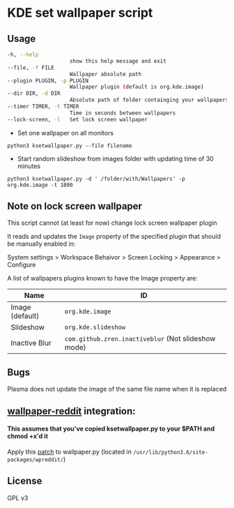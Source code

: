 # KDE set wallpaper script
## Usage
```sh
-h, --help
                    show this help message and exit
--file, -f FILE
                    Wallpaper absolute path
--plugin PLUGIN, -p PLUGIN
                    Wallpaper plugin (default is org.kde.image)
--dir DIR, -d DIR
                    Absolute path of folder containging your wallpapers for slideshow
--timer TIMER, -t TIMER
                    Time in seconds between wallpapers
--lock-screen, -l   Set lock screen wallpaper
```
 - Set one wallpaper on all monitors

`python3 ksetwallpaper.py --file filename`

 - Start random slideshow from images folder with updating time of 30 minutes

`python3 ksetwallpaper.py -d ' /folder/with/Wallpapers' -p org.kde.image -t 1800`

## Note on lock screen wallpaper
This script cannot (at least for now) change lock screen wallpaper plugin

It reads and updates the `Image` property of the specified plugin that should be manually enabled in:

System settings > Workspace Behaivor > Screen Locking > Appearance > Configure

A list of wallpapers plugins known to have the Image property are:

| Name        | ID          |
| ----------- | ----------- |
| Image (default)      | `org.kde.image`  |
| Slideshow | `org.kde.slideshow` |
| Inactive Blur | `com.github.zren.inactiveblur` (Not slideshow mode) |

## Bugs
Plasma does not update the image of the same file name when it is replaced

## [wallpaper-reddit](https://github.com/markubiak/wallpaper-reddit) integration:
#### This assumes that you've copied ksetwallpaper.py to your $PATH and chmod +x'd it

Apply this [patch](https://gist.github.com/pashazz/84846bad449910c684245e5c141d8a3c) to wallpaper.py
(located in `/usr/lib/python3.6/site-packages/wpreddit/`)

## License
GPL v3

